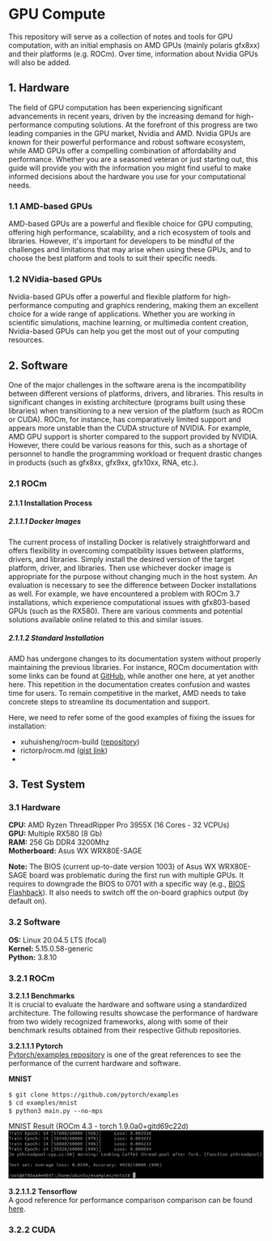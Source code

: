 # GPU Compute
This repository will serve as a collection of notes and tools for GPU computation, with an initial emphasis on AMD GPUs (mainly polaris gfx8xx) and their platforms (e.g. ROCm). Over time, information about Nvidia GPUs will also be added.

## 1. Hardware
The field of GPU computation has been experiencing significant advancements in recent years, driven by the increasing demand for high-performance computing solutions. At the forefront of this progress are two leading companies in the GPU market, Nvidia and AMD. Nvidia GPUs are known for their powerful performance and robust software ecosystem, while AMD GPUs offer a compelling combination of affordability and performance. Whether you are a seasoned veteran or just starting out, this guide will provide you with the information you might find useful to make informed decisions about the hardware you use for your computational needs.

### 1.1 AMD-based GPUs
AMD-based GPUs are a powerful and flexible choice for GPU computing, offering high performance, scalability, and a rich ecosystem of tools and libraries. However, it's important for developers to be mindful of the challenges and limitations that may arise when using these GPUs, and to choose the best platform and tools to suit their specific needs.

### 1.2 NVidia-based GPUs
Nvidia-based GPUs offer a powerful and flexible platform for high-performance computing and graphics rendering, making them an excellent choice for a wide range of applications. Whether you are working in scientific simulations, machine learning, or multimedia content creation, Nvidia-based GPUs can help you get the most out of your computing resources.

## 2. Software
One of the major challenges in the software arena is the incompatibility between different versions of platforms, drivers, and libraries. This results in significant changes in existing architecture (programs built using these libraries) when transitioning to a new version of the platform (such as ROCm or CUDA). ROCm, for instance, has comparatively limited support and appears more unstable than the CUDA structure of NVIDIA. For example, AMD GPU support is shorter compared to the support provided by NVIDIA. However, there could be various reasons for this, such as a shortage of personnel to handle the programming workload or frequent drastic changes in products (such as gfx8xx, gfx9xx, gfx10xx, RNA, etc.).

### 2.1 ROCm

#### 2.1.1 Installation Process
##### 2.1.1.1 Docker Images
The current process of installing Docker is relatively straightforward and offers flexibility in overcoming compatibility issues between platforms, drivers, and libraries. Simply install the desired version of the target platform, driver, and libraries. Then use whichever docker image is appropriate for the purpose without changing much in the host system. An evaluation is necessary to see the difference between Docker installations as well. For example, we have encountered a problem with ROCm 3.7 installations, which experience computational issues with gfx803-based GPUs (such as the RX580). There are various comments and potential solutions available online related to this and similar issues.

##### 2.1.1.2 Standard Installation
AMD has undergone changes to its documentation system without properly maintaining the previous libraries. For instance, ROCm documentation with some links can be found at [GitHub](https://github.com/RadeonOpenCompute/ROCm/), while another one here, at yet another here. This repetition in the documentation creates confusion and wastes time for users. To remain competitive in the market, AMD needs to take concrete steps to streamline its documentation and support.

Here, we need to refer some of the good examples of fixing the issues for installation:
- xuhuisheng/rocm-build ([repository](https://github.com/xuhuisheng/rocm-build))
- rictorp/rocm.md ([gist link](https://gist.github.com/rigtorp/d9483af100fb77cee57e4c9fa3c74245))
-

## 3. Test System
### 3.1 Hardware
**CPU:** AMD Ryzen ThreadRipper Pro 3955X (16 Cores - 32 VCPUs)  
**GPU:** Multiple RX580 (8 Gb)  
**RAM:** 256 Gb DDR4 3200Mhz  
**Motherboard:** Asus WX WRX80E-SAGE  

__Note:__ The BIOS (current up-to-date version 1003) of Asus WX WRX80E-SAGE board was problematic during the first run with multiple GPUs. It requires to downgrade the BIOS to 0701 with a specific way (e.g., [BIOS Flashback](https://www.youtube.com/watch?v=FPyElZcsW6o)). It also needs to switch off the on-board graphics output (by default on). 

### 3.2 Software
**OS:** Linux 20.04.5 LTS (focal)  
**Kernel:** 5.15.0.58-generic  
**Python:** 3.8.10

### 3.2.1 ROCm  

**3.2.1.1 Benchmarks**  
It is crucial to evaluate the hardware and software using a standardized architecture. The following results showcase the performance of hardware from two widely recognized frameworks, along with some of their benchmark results obtained from their respective Github repositories.

**3.2.1.1.1 Pytorch**  
[Pytorch/examples repository](https://github.com/pytorch/examples) is one of the great references to see the performance of the current hardware and software.  

__MNIST__  
```
$ git clone https://github.com/pytorch/examples
$ cd examples/mnist
$ python3 main.py --no-mps
```  
MNIST Result (ROCm 4.3 - torch 1.9.0a0+gitd69c22d)
![MNIST result rocm4.3](./images/mnist_rocm43.png)

**3.2.1.1.2 Tensorflow**  
A good reference for performance comparison comparison can be found [here](https://github.com/ROCmSoftwarePlatform/tensorflow-upstream/issues/173).
### 3.2.2 CUDA
